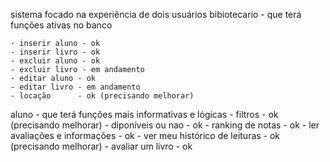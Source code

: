 sistema focado na experiência de dois usuários
bibiotecario - que terá funções ativas no banco

    - inserir aluno - ok
    - inserir livro - ok
    - excluir aluno - ok
    - excluir livro - em andamento 
    - editar aluno - ok
    - editar livro - em andamento
    - locação      - ok (precisando melhorar)


aluno - que terá funções mais informativas e lógicas 
    - filtros - ok (precisando melhorar)
    - diponíveis ou nao - ok
    - ranking de notas - ok
    - ler avaliações e informações - ok
    - ver meu histórico de leituras - ok (precisando melhorar)
    - avaliar um livro  - ok 

